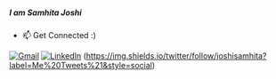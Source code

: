 ##### I am Samhita Joshi
- :mailbox: Get Connected :)

[![Gmail](https://img.shields.io/badge/-GMAIL-D14836?style=for-the-badge&logo=gmail&logoColor=white)](mailto:sj.cpp.of@gmail.com)
[![LinkedIn](https://img.shields.io/badge/-LINKEDIN-0077B5?style=for-the-badge&logo=linkedin&logoColor=white)](https://www.linkedin.com/in/samhitajoshi/)
(https://img.shields.io/twitter/follow/joshisamhita?label=Me%20Tweets%21&style=social)
